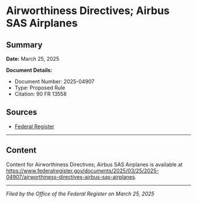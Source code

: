 # Airworthiness Directives; Airbus SAS Airplanes

## Summary

**Date:** March 25, 2025

**Document Details:**
- Document Number: 2025-04907
- Type: Proposed Rule
- Citation: 90 FR 13558

## Sources
- [Federal Register](https://www.federalregister.gov/documents/2025/03/25/2025-04907/airworthiness-directives-airbus-sas-airplanes)

---

## Content

Content for Airworthiness Directives; Airbus SAS Airplanes is available at https://www.federalregister.gov/documents/2025/03/25/2025-04907/airworthiness-directives-airbus-sas-airplanes.

---

*Filed by the Office of the Federal Register on March 25, 2025*
